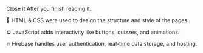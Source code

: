 Close it After you finish reading it..




🎨 HTML & CSS were used to design the structure and style of the pages.

⚙️ JavaScript adds interactivity like buttons, quizzes, and animations.

🔥 Firebase handles user authentication, real-time data storage, and hosting.
